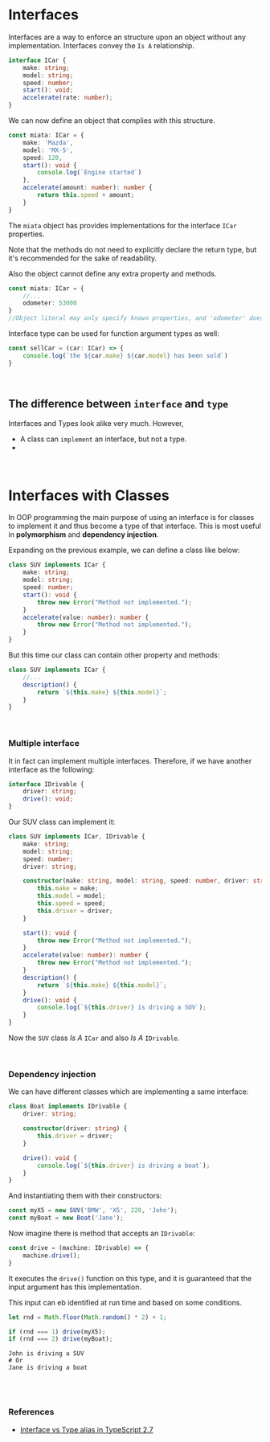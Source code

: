 # Interfaces

Interfaces are a way to enforce an structure upon an object without any implementation. Interfaces convey the ```Is A``` relationship.

```ts
interface ICar {
    make: string;
    model: string;
    speed: number;
    start(): void;
    accelerate(rate: number);
}
```

We can now define an object that complies with this structure.

```ts
const miata: ICar = {
    make: 'Mazda',
    model: 'MX-5',
    speed: 120,
    start(): void {
        console.log(`Engine started`)
    },
    accelerate(amount: number): number {
        return this.speed + amount;
    }
}
```

The ```miata``` object has provides implementations for the interface ```ICar``` properties.

Note that the methods do not need to explicitly declare the return type, but it's recommended for the sake of readability.

Also the object cannot define any extra property and methods.

```ts
const miata: ICar = {
    //...
    odometer: 53000
}
//Object literal may only specify known properties, and 'odometer' does not exist in type 'ICar'.
```

Interface type can be used for function argument types as well:

```ts
const sellCar = (car: ICar) => {
    console.log(`the ${car.make} ${car.model} has been sold`)
}
```

<br>

## The difference between ```interface``` and ```type```

Interfaces and Types look alike very much. However,
* A class can ```implement``` an interface, but not a type.
* 

<br>

# Interfaces with Classes

In OOP programming the main purpose of using an interface is for classes to implement it and thus become a type of that interface. This is most useful in **polymorphism** and **dependency injection**.

Expanding on the previous example, we can define a class like below:

```ts
class SUV implements ICar {
    make: string;
    model: string;
    speed: number;
    start(): void {
        throw new Error("Method not implemented.");
    }
    accelerate(value: number): number {
        throw new Error("Method not implemented.");
    }
}
```

But this time our class can contain other property and methods:

```ts
class SUV implements ICar {
    //...
    description() {
        return `${this.make} ${this.model}`;
    }
}
```

<br>

### Multiple interface

It in fact can implement multiple interfaces. Therefore, if we have another interface as the following:

```ts
interface IDrivable {
    driver: string;
    drive(): void;
}
```

Our SUV class can implement it:

```ts
class SUV implements ICar, IDrivable {    
    make: string;
    model: string;
    speed: number;
    driver: string;

    constructor(make: string, model: string, speed: number, driver: string) {
        this.make = make;
        this.model = model;
        this.speed = speed;
        this.driver = driver;
    }

    start(): void {
        throw new Error("Method not implemented.");
    }
    accelerate(value: number): number {
        throw new Error("Method not implemented.");
    }
    description() {
        return `${this.make} ${this.model}`;
    }
    drive(): void {
        console.log(`${this.driver} is driving a SUV`);
    }
}
```

Now the ```SUV``` class *Is A* ```ICar``` and also *Is A* ```IDrivable```.

<br>

### Dependency injection

We can have different classes which are implementing a same interface:

```ts
class Boat implements IDrivable {
    driver: string;

    constructor(driver: string) {
        this.driver = driver;
    }

    drive(): void {
        console.log(`${this.driver} is driving a boat`);
    }
}
```

And instantiating them with their constructors:

```ts
const myX5 = new SUV('BMW', 'X5', 220, 'John');
const myBoat = new Boat('Jane');
```

Now imagine there is method that accepts an ```IDrivable```:

```ts
const drive = (machine: IDrivable) => {
    machine.drive();
}
```

It executes the ```drive()``` function on this type, and it is guaranteed that the input argument has this implementation.

This input can eb identified at run time and based on some conditions.

```ts
let rnd = Math.floor(Math.random() * 2) + 1;

if (rnd === 1) drive(myX5);
if (rnd === 2) drive(myBoat);
```
```
John is driving a SUV
# Or
Jane is driving a boat
```

<br>
<br>

### References

* [Interface vs Type alias in TypeScript 2.7](https://medium.com/@martin_hotell/interface-vs-type-alias-in-typescript-2-7-2a8f1777af4c)